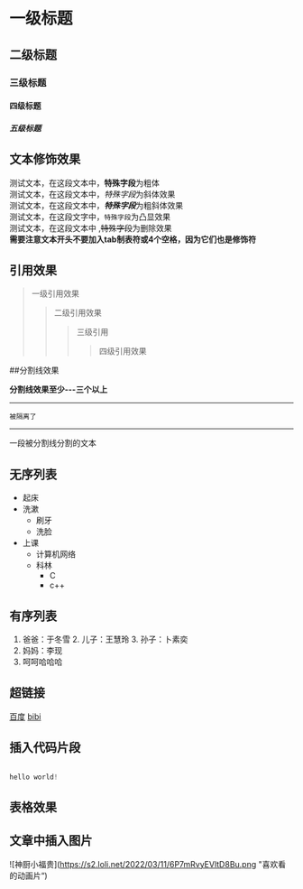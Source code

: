 # 一级标题
## 二级标题
### 三级标题
#### 四级标题
##### 五级标题



## 文本修饰效果

测试文本，在这段文本中，**特殊字段**为粗体<br>
测试文本，在这段文本中，*特殊字段*为斜体效果<br>
测试文本，在这段文本中，***特殊字段***为粗斜体效果<br>
测试文本，在这段文字中，`特殊字段`为凸显效果<br>
测试文本，在这段文本中 ,~~特殊字段~~为删除效果<br>
**需要注意文本开头不要加入tab制表符或4个空格，因为它们也是修饰符**<br>

## 引用效果
> 一级引用效果
>> 二级引用效果
>>> 三级引用
>>>> 四级引用效果

##分割线效果

**分割线效果至少---三个以上**

----
    被隔离了

-------
一段被分割线分割的文本



## 无序列表

* 起床
* 洗漱
  * 刷牙
  * 洗脸
* 上课
  * 计算机网络
  * 科林
    * C
    * c++
## 有序列表

1. 爸爸：于冬雪
     2. 儿子：王慧玲
     3. 孙子：卜素奕
2. 妈妈：李现
3. 呵呵哈哈哈

## 超链接
[百度](https://www.baidu.com "跳转到百度")
[bibi](https://www.bilibili.com "跳转到bilibili")

## 插入代码片段

```c

hello world!

```
## 表格效果

## 文章中插入图片
![神厨小福贵](https://s2.loli.net/2022/03/11/6P7mRvyEVltD8Bu.png "喜欢看的动画片“)

